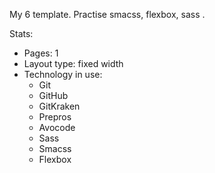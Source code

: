 My 6 template. Practise smacss, flexbox, sass . 

Stats:
* Pages: 1
* Layout type: fixed width
* Technology in use:
	+ Git
	+ GitHub
	+ GitKraken
	+ Prepros
	+ Avocode
	+ Sass
	+ Smacss
	+ Flexbox

